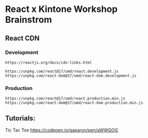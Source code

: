 # React x Kintone Workshop Brainstrom

## React CDN

### Development
`https://reactjs.org/docs/cdn-links.html`

`https://unpkg.com/react@17/umd/react.development.js
https://unpkg.com/react-dom@17/umd/react-dom.development.js`

### Production
`https://unpkg.com/react@17/umd/react.production.min.js`
`https://unpkg.com/react-dom@17/umd/react-dom.production.min.js`

## Tutorials:
Tic Tac Toe
https://codepen.io/gaearon/pen/aWWQOG